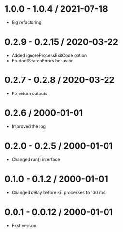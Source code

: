 1.0.0 - 1.0.4 / 2021-07-18
===================

  * Big refactoring
  
0.2.9 - 0.2.15 / 2020-03-22
===================

  * Added ignoreProcessExitCode option
  * Fix dontSearchErrors behavior
  
0.2.7 - 0.2.8 / 2020-03-22
===================

  * Fix return outputs
  
0.2.6 / 2000-01-01
===================

  * Improved the log
  
0.2.0 - 0.2.5 / 2000-01-01
===================

  * Changed run() interface
  
0.1.0 - 0.1.2 / 2000-01-01
===================

  * Changed delay before kill processes to 100 ms
  
0.0.1 - 0.0.12 / 2000-01-01
===================

  * First version
